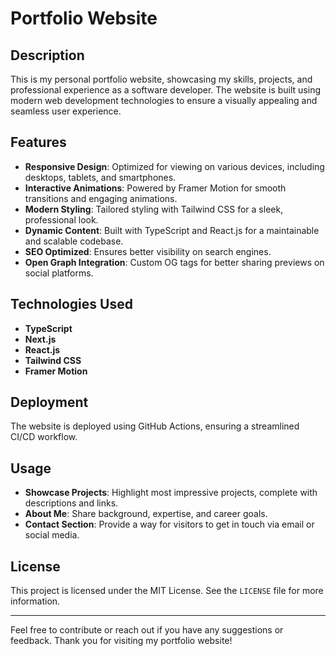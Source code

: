# Portfolio Website

## Description
This is my personal portfolio website, showcasing my skills, projects, and professional experience as a software developer. The website is built using modern web development technologies to ensure a visually appealing and seamless user experience.

## Features
- **Responsive Design**: Optimized for viewing on various devices, including desktops, tablets, and smartphones.
- **Interactive Animations**: Powered by Framer Motion for smooth transitions and engaging animations.
- **Modern Styling**: Tailored styling with Tailwind CSS for a sleek, professional look.
- **Dynamic Content**: Built with TypeScript and React.js for a maintainable and scalable codebase.
- **SEO Optimized**: Ensures better visibility on search engines.
- **Open Graph Integration**: Custom OG tags for better sharing previews on social platforms.

## Technologies Used
- **TypeScript**
- **Next.js**
- **React.js**
- **Tailwind CSS**
- **Framer Motion**

## Deployment
The website is deployed using GitHub Actions, ensuring a streamlined CI/CD workflow.

## Usage
- **Showcase Projects**: Highlight most impressive projects, complete with descriptions and links.
- **About Me**: Share background, expertise, and career goals.
- **Contact Section**: Provide a way for visitors to get in touch via email or social media.

## License
This project is licensed under the MIT License. See the `LICENSE` file for more information.

---

Feel free to contribute or reach out if you have any suggestions or feedback. Thank you for visiting my portfolio website!

